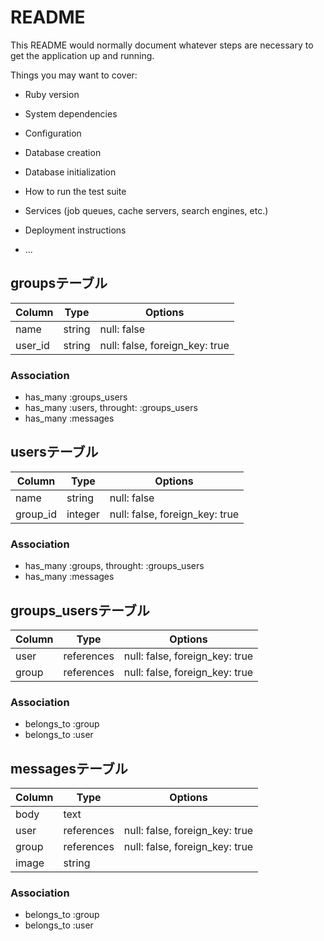 # README

This README would normally document whatever steps are necessary to get the
application up and running.

Things you may want to cover:

* Ruby version

* System dependencies

* Configuration

* Database creation

* Database initialization

* How to run the test suite

* Services (job queues, cache servers, search engines, etc.)

* Deployment instructions

* ...

## groupsテーブル

|Column|Type|Options|
|------|----|-------|
|name|string|null: false|
|user_id|string|null: false, foreign_key: true|


### Association
- has_many :groups_users
- has_many :users, throught: :groups_users
- has_many :messages


## usersテーブル

|Column|Type|Options|
|------|----|-------|
|name|string|null: false|
|group_id|integer|null: false, foreign_key: true|

### Association
- has_many :groups, throught: :groups_users
- has_many :messages


## groups_usersテーブル

|Column|Type|Options|
|------|----|-------|
|user|references|null: false, foreign_key: true|
|group|references|null: false, foreign_key: true|

### Association
- belongs_to :group
- belongs_to :user

## messagesテーブル

|Column|Type|Options|
|------|----|-------|
|body|text||
|user|references|null: false, foreign_key: true|
|group|references|null: false, foreign_key: true|
|image|string||


### Association
- belongs_to :group
- belongs_to :user

